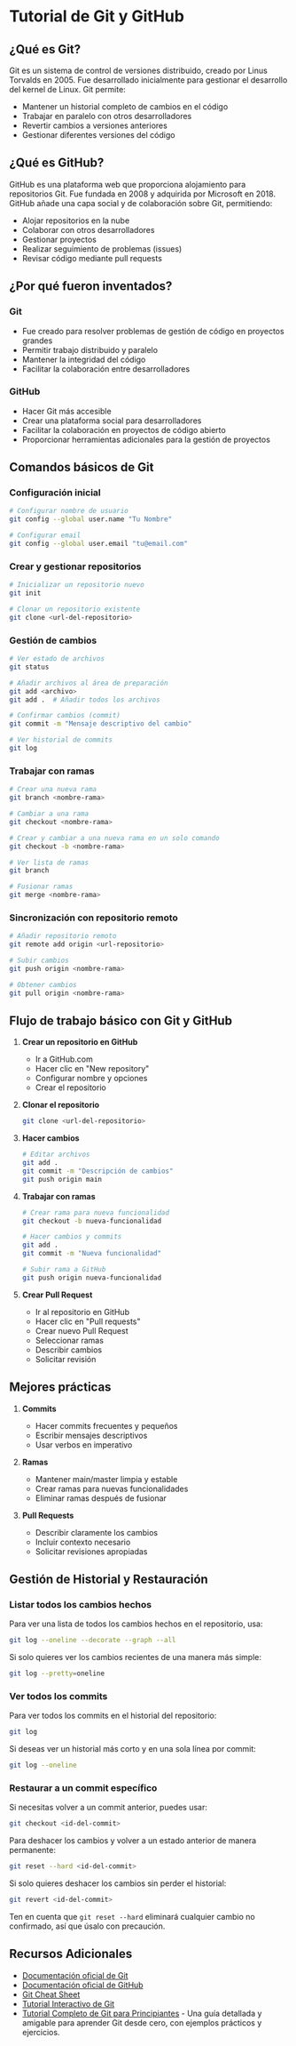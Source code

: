 # Tutorial de Git y GitHub

## ¿Qué es Git?

Git es un sistema de control de versiones distribuido, creado por Linus Torvalds en 2005. Fue desarrollado inicialmente para gestionar el desarrollo del kernel de Linux. Git permite:

- Mantener un historial completo de cambios en el código
- Trabajar en paralelo con otros desarrolladores
- Revertir cambios a versiones anteriores
- Gestionar diferentes versiones del código

## ¿Qué es GitHub?

GitHub es una plataforma web que proporciona alojamiento para repositorios Git. Fue fundada en 2008 y adquirida por Microsoft en 2018. GitHub añade una capa social y de colaboración sobre Git, permitiendo:

- Alojar repositorios en la nube
- Colaborar con otros desarrolladores
- Gestionar proyectos
- Realizar seguimiento de problemas (issues)
- Revisar código mediante pull requests

## ¿Por qué fueron inventados?

### Git
- Fue creado para resolver problemas de gestión de código en proyectos grandes
- Permitir trabajo distribuido y paralelo
- Mantener la integridad del código
- Facilitar la colaboración entre desarrolladores

### GitHub
- Hacer Git más accesible
- Crear una plataforma social para desarrolladores
- Facilitar la colaboración en proyectos de código abierto
- Proporcionar herramientas adicionales para la gestión de proyectos

## Comandos básicos de Git

### Configuración inicial
```bash
# Configurar nombre de usuario
git config --global user.name "Tu Nombre"

# Configurar email
git config --global user.email "tu@email.com"
```

### Crear y gestionar repositorios
```bash
# Inicializar un repositorio nuevo
git init

# Clonar un repositorio existente
git clone <url-del-repositorio>
```

### Gestión de cambios
```bash
# Ver estado de archivos
git status

# Añadir archivos al área de preparación
git add <archivo>
git add .  # Añadir todos los archivos

# Confirmar cambios (commit)
git commit -m "Mensaje descriptivo del cambio"

# Ver historial de commits
git log
```

### Trabajar con ramas
```bash
# Crear una nueva rama
git branch <nombre-rama>

# Cambiar a una rama
git checkout <nombre-rama>

# Crear y cambiar a una nueva rama en un solo comando
git checkout -b <nombre-rama>

# Ver lista de ramas
git branch

# Fusionar ramas
git merge <nombre-rama>
```

### Sincronización con repositorio remoto
```bash
# Añadir repositorio remoto
git remote add origin <url-repositorio>

# Subir cambios
git push origin <nombre-rama>

# Obtener cambios
git pull origin <nombre-rama>
```

## Flujo de trabajo básico con Git y GitHub

1. **Crear un repositorio en GitHub**
   - Ir a GitHub.com
   - Hacer clic en "New repository"
   - Configurar nombre y opciones
   - Crear el repositorio

2. **Clonar el repositorio**
   ```bash
   git clone <url-del-repositorio>
   ```

3. **Hacer cambios**
   ```bash
   # Editar archivos
   git add .
   git commit -m "Descripción de cambios"
   git push origin main
   ```

4. **Trabajar con ramas**
   ```bash
   # Crear rama para nueva funcionalidad
   git checkout -b nueva-funcionalidad
   
   # Hacer cambios y commits
   git add .
   git commit -m "Nueva funcionalidad"
   
   # Subir rama a GitHub
   git push origin nueva-funcionalidad
   ```

5. **Crear Pull Request**
   - Ir al repositorio en GitHub
   - Hacer clic en "Pull requests"
   - Crear nuevo Pull Request
   - Seleccionar ramas
   - Describir cambios
   - Solicitar revisión

## Mejores prácticas

1. **Commits**
   - Hacer commits frecuentes y pequeños
   - Escribir mensajes descriptivos
   - Usar verbos en imperativo

2. **Ramas**
   - Mantener main/master limpia y estable
   - Crear ramas para nuevas funcionalidades
   - Eliminar ramas después de fusionar

3. **Pull Requests**
   - Describir claramente los cambios
   - Incluir contexto necesario
   - Solicitar revisiones apropiadas

## Gestión de Historial y Restauración

### Listar todos los cambios hechos
Para ver una lista de todos los cambios hechos en el repositorio, usa:
```bash
git log --oneline --decorate --graph --all
```

Si solo quieres ver los cambios recientes de una manera más simple:
```bash
git log --pretty=oneline
```

### Ver todos los commits
Para ver todos los commits en el historial del repositorio:
```bash
git log
```

Si deseas ver un historial más corto y en una sola línea por commit:
```bash
git log --oneline
```

### Restaurar a un commit específico
Si necesitas volver a un commit anterior, puedes usar:
```bash
git checkout <id-del-commit>
```

Para deshacer los cambios y volver a un estado anterior de manera permanente:
```bash
git reset --hard <id-del-commit>
```

Si solo quieres deshacer los cambios sin perder el historial:
```bash
git revert <id-del-commit>
```

Ten en cuenta que `git reset --hard` eliminará cualquier cambio no confirmado, así que úsalo con precaución.

## Recursos Adicionales

- [Documentación oficial de Git](https://git-scm.com/doc)
- [Documentación oficial de GitHub](https://docs.github.com/es)
- [Git Cheat Sheet](https://education.github.com/git-cheat-sheet-education.pdf)
- [Tutorial Interactivo de Git](https://learngitbranching.js.org/)
- [Tutorial Completo de Git para Principiantes](https://v0.dev/chat/git-tutorial-para-amigos-8vlirRVCRf6?b=b_rOe0cAhuRSq) - Una guía detallada y amigable para aprender Git desde cero, con ejemplos prácticos y ejercicios.

